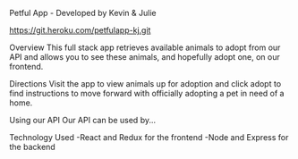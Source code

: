 Petful App - Developed by Kevin & Julie

https://git.heroku.com/petfulapp-kj.git


Overview This full stack app retrieves available animals to adopt from our API and allows you to see these animals, and hopefully adopt one, on our frontend.

Directions Visit the app to view animals up for adoption and click adopt to find instructions to move forward with officially adopting a pet in need of a home.

Using our API Our API can be used by...

Technology Used -React and Redux for the frontend -Node and Express for the backend